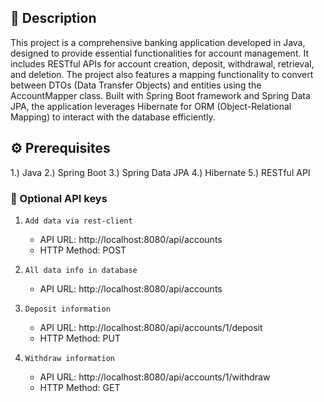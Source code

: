 ## 📘 Description

This project is a comprehensive banking application developed in Java, designed to provide essential functionalities for account management. It includes RESTful APIs for account creation, deposit, withdrawal, retrieval, and deletion. The project also features a mapping functionality to convert between DTOs (Data Transfer Objects) and entities using the AccountMapper class. Built with Spring Boot framework and Spring Data JPA, the application leverages Hibernate for ORM (Object-Relational Mapping) to interact with the database efficiently.

## ⚙️ Prerequisites

1.) Java
2.) Spring Boot
3.) Spring Data JPA
4.) Hibernate
5.) RESTful API

### 📂 Optional API keys

1. `Add data via rest-client`
   - API URL: http://localhost:8080/api/accounts
   - HTTP Method: POST

2. `All data info in database`
   - API URL: http://localhost:8080/api/accounts

3. `Deposit information`
   - API URL: http://localhost:8080/api/accounts/1/deposit
   - HTTP Method: PUT

4. `Withdraw information`
   - API URL: http://localhost:8080/api/accounts/1/withdraw
   - HTTP Method: GET



